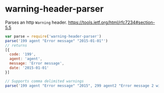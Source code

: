 # warning-header-parser

Parses an http `Warning` header. https://tools.ietf.org/html/rfc7234#section-5.5

```javascript
var parse = require('warning-header-parser')
parse('199 agent "Error message" "2015-01-01"')
// returns
[{
  code: '199',
  agent: 'agent',
  message: 'Error message',
  date: '2015-01-01'
}]

// Supports comma delimited warnings
parse('199 agent "Error message" "2015", 299 agent2 "Error message 2 with \" quote" "2016"')
```
